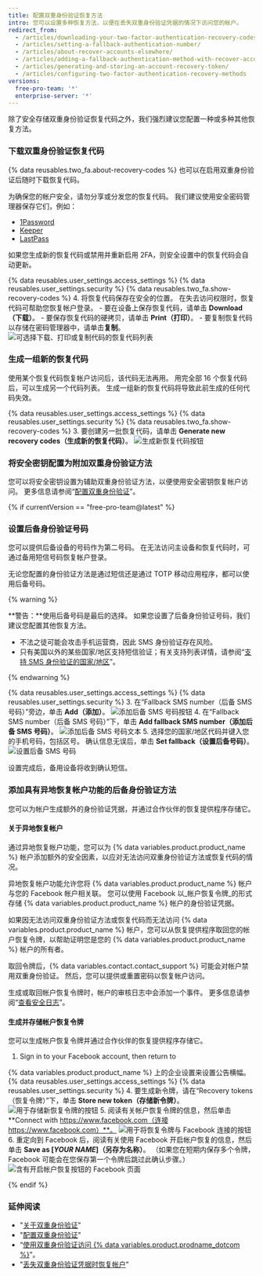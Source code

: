 ```yaml
---
title: 配置双重身份验证恢复方法
intro: 您可以设置多种恢复方法，以便在丢失双重身份验证凭据的情况下访问您的帐户。
redirect_from:
  - /articles/downloading-your-two-factor-authentication-recovery-codes/
  - /articles/setting-a-fallback-authentication-number/
  - /articles/about-recover-accounts-elsewhere/
  - /articles/adding-a-fallback-authentication-method-with-recover-accounts-elsewhere/
  - /articles/generating-and-storing-an-account-recovery-token/
  - /articles/configuring-two-factor-authentication-recovery-methods
versions:
  free-pro-team: '*'
  enterprise-server: '*'
---
```


除了安全存储双重身份验证恢复代码之外，我们强烈建议您配置一种或多种其他恢复方法。

### 下载双重身份验证恢复代码

{% data reusables.two_fa.about-recovery-codes %} 也可以在启用双重身份验证后随时下载恢复代码。

为确保您的帐户安全，请勿分享或分发您的恢复代码。 我们建议使用安全密码管理器保存它们，例如：
- [1Password](https://1password.com/)
- [Keeper](https://keepersecurity.com/)
- [LastPass](https://lastpass.com/)

如果您生成新的恢复代码或禁用并重新启用 2FA，则安全设置中的恢复代码会自动更新。

{% data reusables.user_settings.access_settings %}
{% data reusables.user_settings.security %}
{% data reusables.two_fa.show-recovery-codes %}
4. 将恢复代码保存在安全的位置。 在失去访问权限时，恢复代码可帮助您恢复帐户登录。
    - 要在设备上保存恢复代码，请单击 **Download（下载）**。
    - 要保存恢复代码的硬拷贝，请单击 **Print（打印）**。
    - 要复制恢复代码以存储在密码管理器中，请单击**复制**。 ![可选择下载、打印或复制代码的恢复代码列表](/assets/images/help/2fa/download-print-or-copy-recovery-codes-before-continuing.png)

### 生成一组新的恢复代码

使用某个恢复代码恢复帐户访问后，该代码无法再用。 用完全部 16 个恢复代码后，可以生成另一个代码列表。 生成一组新的恢复代码将导致此前生成的任何代码失效。

{% data reusables.user_settings.access_settings %}
{% data reusables.user_settings.security %}
{% data reusables.two_fa.show-recovery-codes %}
3. 要创建另一批恢复代码，请单击 **Generate new recovery codes（生成新的恢复代码）**。 ![生成新恢复代码按钮](/assets/images/help/2fa/generate-new-recovery-codes.png)

### 将安全密钥配置为附加双重身份验证方法

您可以将安全密钥设置为辅助双重身份验证方法，以便使用安全密钥恢复帐户访问。 更多信息请参阅“[配置双重身份验证](/articles/configuring-two-factor-authentication#configuring-two-factor-authentication-using-a-security-key)”。

{% if currentVersion == "free-pro-team@latest" %}

### 设置后备身份验证号码

您可以提供后备设备的号码作为第二号码。 在无法访问主设备和恢复代码时，可通过备用短信号码恢复帐户登录。

无论您配置的身份验证方法是通过短信还是通过 TOTP 移动应用程序，都可以使用后备号码。

{% warning %}

**警告：**使用后备号码是最后的选择。 如果您设置了后备身份验证号码，我们建议您配置其他恢复方法。
- 不法之徒可能会攻击手机运营商，因此 SMS 身份验证存在风险。
- 只有美国以外的某些国家/地区支持短信验证；有关支持列表详情，请参阅“[支持 SMS 身份验证的国家/地区](/articles/countries-where-sms-authentication-is-supported)”。

{% endwarning %}

{% data reusables.user_settings.access_settings %}
{% data reusables.user_settings.security %}
3. 在“Fallback SMS number（后备 SMS 号码）”旁边，单击 **Add（添加）**。 ![添加后备 SMS 号码按钮](/assets/images/help/2fa/add-fallback-sms-number-button.png)
4. 在“Fallback SMS number（后备 SMS 号码）”下，单击 **Add fallback SMS number（添加后备 SMS 号码）**。 ![添加后备 SMS 号码文本](/assets/images/help/2fa/add_fallback_sms_number_text.png)
5. 选择您的国家/地区代码并键入您的手机号码，包括区号。 确认信息无误后，单击 **Set fallback（设置后备号码）**。 ![设置后备 SMS 号码](/assets/images/help/2fa/2fa-fallback-number.png)

设置完成后，备用设备将收到确认短信。

### 添加具有异地恢复帐户功能的后备身份验证方法

您可以为帐户生成额外的身份验证凭据，并通过合作伙伴的恢复提供程序存储它。

#### 关于异地恢复帐户

通过异地恢复帐户功能，您可以为 {% data variables.product.product_name %} 帐户添加额外的安全因素，以应对无法访问双重身份验证方法或恢复代码的情况。

异地恢复帐户功能允许您将 {% data variables.product.product_name %} 帐户与您的 Facebook 帐户相关联。 您可以使用 Facebook 以_帐户恢复令牌_的形式存储 {% data variables.product.product_name %} 帐户的身份验证凭据。

如果因无法访问双重身份验证方法或恢复代码而无法访问 {% data variables.product.product_name %} 帐户，您可以从恢复提供程序取回您的帐户恢复令牌，以帮助证明您是您的 {% data variables.product.product_name %} 帐户的所有者。

取回令牌后，{% data variables.contact.contact_support %} 可能会对帐户禁用双重身份验证。 然后，您可以提供或重置密码以恢复帐户访问。

生成或取回帐户恢复令牌时，帐户的审核日志中会添加一个事件。 更多信息请参阅“[查看安全日志](/articles/reviewing-your-security-log)”。

#### 生成并存储帐户恢复令牌

您可以生成帐户恢复令牌并通过合作伙伴的恢复提供程序存储它。

1. Sign in to your Facebook account, then return to

{% data variables.product.product_name %} 上的企业设置来设置公告横幅。
{% data reusables.user_settings.access_settings %}
{% data reusables.user_settings.security %}
4. 要生成新令牌，请在“Recovery tokens（恢复令牌）”下，单击 **Store new token（存储新令牌）**。 ![用于存储新恢复令牌的按钮](/assets/images/help/settings/store-new-recovery-token.png)
5. 阅读有关帐户恢复令牌的信息，然后单击 **Connect with https://www.facebook.com（连接 https://www.facebook.com）**。 ![用于将恢复令牌与 Facebook 连接的按钮](/assets/images/help/settings/connect-recovery-token-with-facebook.png)
6. 重定向到 Facebook 后，阅读有关使用 Facebook 开启帐户恢复的信息，然后单击 **Save as [_YOUR NAME_]（另存为名称）**。 （如果您在短期内保存多个令牌，Facebook 可能会在您保存第一个令牌后跳过此确认步骤。） ![含有开启帐户恢复按钮的 Facebook 页面](/assets/images/help/settings/security-turn-on-rae-facebook.png)

{% endif %}

### 延伸阅读

- "[关于双重身份验证](/articles/about-two-factor-authentication)"
- "[配置双重身份验证](/articles/configuring-two-factor-authentication)"
- “[使用双重身份验证访问 {% data variables.product.prodname_dotcom %}](/articles/accessing-github-using-two-factor-authentication)”。
- "[丢失双重身份验证凭据时恢复帐户](/articles/recovering-your-account-if-you-lose-your-2fa-credentials)"
